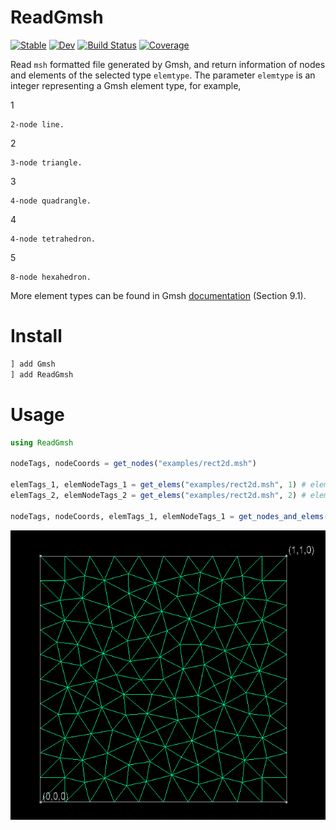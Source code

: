 # ReadGmsh

[![Stable](https://img.shields.io/badge/docs-stable-blue.svg)](https://HetaoZ.github.io/ReadGmsh.jl/stable)
[![Dev](https://img.shields.io/badge/docs-dev-blue.svg)](https://HetaoZ.github.io/ReadGmsh.jl/dev)
[![Build Status](https://github.com/HetaoZ/ReadGmsh.jl/workflows/CI/badge.svg)](https://github.com/HetaoZ/ReadGmsh.jl/actions)
[![Coverage](https://codecov.io/gh/HetaoZ/ReadGmsh.jl/branch/master/graph/badge.svg)](https://codecov.io/gh/HetaoZ/ReadGmsh.jl)

Read `msh` formatted file generated by Gmsh, and return information of nodes and elements of the selected type `elemtype`. The parameter `elemtype` is an integer representing a Gmsh element type, for example,

1

    2-node line. 
2

    3-node triangle. 
3

    4-node quadrangle. 
4

    4-node tetrahedron. 
5

    8-node hexahedron. 

More element types can be found in Gmsh [documentation](https://gmsh.info/doc/texinfo/gmsh.html) (Section 9.1).

# Install
```julia
] add Gmsh
] add ReadGmsh 
```

# Usage

```julia
using ReadGmsh

nodeTags, nodeCoords = get_nodes("examples/rect2d.msh")

elemTags_1, elemNodeTags_1 = get_elems("examples/rect2d.msh", 1) # elemtype = 1
elemTags_2, elemNodeTags_2 = get_elems("examples/rect2d.msh", 2) # elemtype = 2

nodeTags, nodeCoords, elemTags_1, elemNodeTags_1 = get_nodes_and_elems("examples/rect2d.msh", 1)
```
![image](https://github.com/HetaoZ/ReadGmsh/blob/main/examples/rect2d.png)